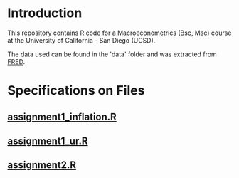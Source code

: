 # Introduction

This repository contains R code for a Macroeconometrics (Bsc, Msc) course at the University of California - San Diego (UCSD).

The data used can be found in the 'data' folder and was extracted from [FRED](https://fred.stlouisfed.org/).

# Specifications on Files

## [assignment1_inflation.R](https://github.com/nathaliemayor/Macroeconometrics/blob/main/assignment1_inflation.R)

## [assignment1_ur.R](https://github.com/nathaliemayor/Macroeconometrics/blob/main/assignment1_ur.R)

## [assignment2.R](https://github.com/nathaliemayor/Macroeconometrics/blob/main/assignment2.R)
